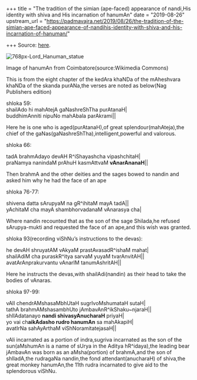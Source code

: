 +++
title = "The tradition of the simian (ape-faced) appearance of nandi,His identity with shiva and His incarnation of hanumAn"
date = "2019-08-26"
upstream_url = "https://padmavajra.net/2019/08/26/the-tradition-of-the-simian-ape-faced-appearance-of-nandihis-identity-with-shiva-and-his-incarnation-of-hanuman/"

+++
Source: [here](https://padmavajra.net/2019/08/26/the-tradition-of-the-simian-ape-faced-appearance-of-nandihis-identity-with-shiva-and-his-incarnation-of-hanuman/).

![768px-Lord_Hanuman_statue](https://padmavajrablog.files.wordpress.com/2019/08/768px-lord_hanuman_statue.jpg?w=739)

Image of hanumAn from Coimbatore(source:Wikimedia Commons)

This is from the eight chapter of the kedAra khaNDa of the mAheshvara
khaNDa of the skanda purANa,the verses are noted as below(Nag Publishers
edition)

shloka 59:  
shailAdo hi mahAtejA gaNashreShTha purAtanaH\|  
buddhimAnniti nipuNo mahAbala parAkrami\|\|

Here he is one who is aged(purAtanaH),of great splendour(mahAteja),the
chief of the gaNas(gaNashreShTha),intelligent,powerful and valorous.

shloka 66:

tadA brahmAdayo devAH R^iShayashcha vipashchitaH\|  
praNamya nanindaM prAhuH kasmAttvaM **vAnarAnanaH**\|\|

Then brahmA and the other deities and the sages bowed to nandin and
asked him why he had the face of an ape

shloka 76-77:

shivena datta sArupyaM na gR^ihitaM mayA tadA\|\|  
yAchitaM cha mayA shambhorvadanaM vAnarasya cha\|

Where nandin recounted that as the son of the sage Shilada,he refused
sArupya-mukti and requested the face of an ape,and this wish was
granted.

shloka 93(recording viShNu’s instructions to the devas):

he devAH shruyatAM vAkyaM prastAvasadR^ishaM mahat\|  
shailAdiM cha puraskR^itya sarvaM yuyaM tvarAnvitAH\|\|  
avatArAnprakurvantu vAnarIM tanumAshritAH\|\|

Here he instructs the devas,with shailAdi(nandin) as their head to take
the bodies of vAnaras.

shloka 97-99:

vAlI chendrAMshasaMbhUtaH sugrIvoMshumataH sutaH\|  
tathA brahmAMshasambhUto jAmbavAnR^ikShaku\~njaraH\|\|  
shIlAdatanayo **nandi shivasyAnucharaH** priyaH\|  
yo vai ch**aikAdasho rudro hanumAn** sa mahAkapiH\|  
avatIrNa sahAyArthaM viShNoramitatejasaH\|\|

vAli incarnated as a portion of indra,sugriva incarnated as the son of
the sun(aMshumAn is a name of sUrya in the Aditya hR^idaya),the leading
bear jAmbavAn was born as an aMsha(portion) of brahmA,and the son of
shIladA,the rudragaNa nandin,the fond attendant(anucharaH) of shiva,the
great monkey hanumAn,the 11th rudra incarnated to give aid to the
splendorous viShNu.




